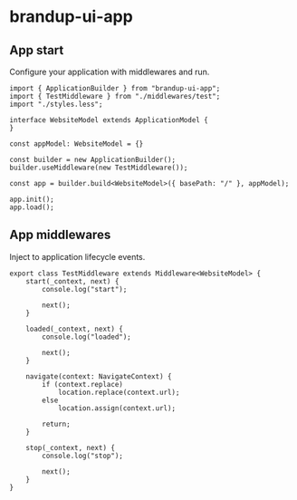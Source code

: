 # brandup-ui-app

## App start

Configure your application with middlewares and run.

```
import { ApplicationBuilder } from "brandup-ui-app";
import { TestMiddleware } from "./middlewares/test";
import "./styles.less";

interface WebsiteModel extends ApplicationModel {
}

const appModel: WebsiteModel = {}

const builder = new ApplicationBuilder();
builder.useMiddleware(new TestMiddleware());

const app = builder.build<WebsiteModel>({ basePath: "/" }, appModel);

app.init();
app.load();
```

## App middlewares

Inject to application lifecycle events.

```
export class TestMiddleware extends Middleware<WebsiteModel> {
    start(_context, next) {
        console.log("start");

        next();
    }

    loaded(_context, next) {
        console.log("loaded");

        next();
    }

    navigate(context: NavigateContext) {
        if (context.replace)
            location.replace(context.url);
        else
            location.assign(context.url);

        return;
    }

    stop(_context, next) {
        console.log("stop");

        next();
    }
}
```